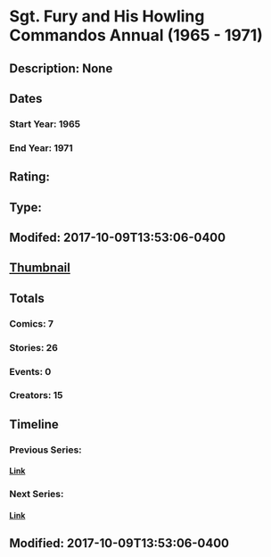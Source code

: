 # Sgt. Fury and His Howling Commandos Annual (1965 - 1971)
## Description: None
## Dates
### Start Year: 1965
### End Year: 1971
## Rating: 
## Type: 
## Modifed: 2017-10-09T13:53:06-0400
## [Thumbnail](http://i.annihil.us/u/prod/marvel/i/mg/3/60/4bb562e629118.jpg)
## Totals
### Comics: 7
### Stories: 26
### Events: 0
### Creators: 15
## Timeline
### Previous Series: 
#### [Link]()
### Next Series: 
#### [Link]()
## Modified: 2017-10-09T13:53:06-0400